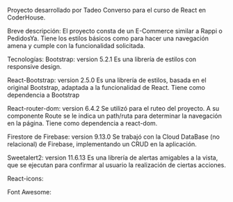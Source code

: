 Proyecto desarrollado por Tadeo Converso para el curso de React en CoderHouse.

Breve descripción:
El proyecto consta de un E-Commerce similar a Rappi o PedidosYa.
Tiene los estilos básicos como para hacer una navegación amena y cumple con la funcionalidad solicitada.

Tecnologías:
Bootstrap: version 5.2.1
Es una librería de estilos con responsive design.

React-Bootstrap: version 2.5.0
Es una librería de estilos, basada en el original Bootstrap, adaptada a la funcionalidad de React. Tiene como dependencia a Bootstrap

React-router-dom: version 6.4.2
Se utilizó para el ruteo del proyecto. A su componente Route se le indica un path/ruta para determinar la navegación en la página. Tiene como dependencia a react-dom.

Firestore de Firebase: version 9.13.0
Se trabajó con la Cloud DataBase (no relacional) de Firebase, implementando un CRUD en la aplicación.

Sweetalert2: version 11.6.13
Es una librería de alertas amigables a la vista, que se ejecutan para confirmar al usuario la realización de ciertas acciones.

React-icons:

Font Awesome:


